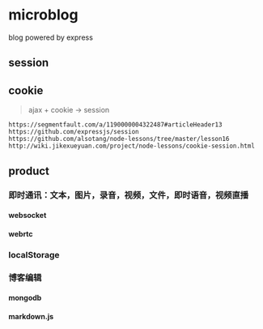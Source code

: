 # microblog
blog powered by express

## session

## cookie

> ajax + cookie -> session
```
https://segmentfault.com/a/1190000004322487#articleHeader13
https://github.com/expressjs/session
https://github.com/alsotang/node-lessons/tree/master/lesson16
http://wiki.jikexueyuan.com/project/node-lessons/cookie-session.html
```

## product

### 即时通讯：文本，图片，录音，视频，文件，即时语音，视频直播

#### websocket

#### webrtc

### localStorage

### 博客编辑

#### mongodb

#### markdown.js